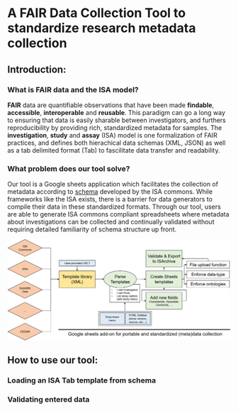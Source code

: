 # A FAIR Data Collection Tool to standardize research metadata collection

## Introduction:

### What is FAIR data and the ISA model?

**FAIR** data are quantifiable observations that have been made **findable**, **accessible**, **interoperable** and **reusable**.
This paradigm can go a long way to ensuring that data is easily sharable between investigators,
and furthers reproducibility by providing rich, standardized metadata for samples.
The **investigation**, **study** and **assay** (ISA) model is one formalization of FAIR practices,
and defines both hierachical data schemas (XML, JSON) as well as a tab delimited format (Tab)
to fascilitate data transfer and readability.

### What problem does our tool solve?

Our tool is a Google sheets application which facilitates the collection of metadata according to 
[schema](https://github.com/ISA-tools/Configuration-Files/tree/master/isaconfig-default_v2015-07-02) 
developed by the ISA commons.
While frameworks like the ISA exists, there is a barrier for data generators to compile their data in these standardized formats. 
Through our tool, users are able to generate ISA commons compliant spreadsheets where metadata about investigations can be collected
and continually validated without requiring detailed familiarity of schema structure up front.

![alt text](https://raw.githubusercontent.com/STRIDES-Codes/A-FAIR-Data-Collection-Tool-to-standardize-research-meta-data-collection/docs_update_intro/static/ISASheetsWorkflow.png)

## How to use our tool:

### Loading an ISA Tab template from schema

### Validating entered data
